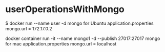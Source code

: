 # userOperationsWithMongo

$ docker run --name user -d mongo for Ubuntu  application.properties mongo.url = 172.17.0.2

docker container run -it  --name mongo1 -d --publish 27017:27017 mongo for mac application.properties mongo.url = localhost
